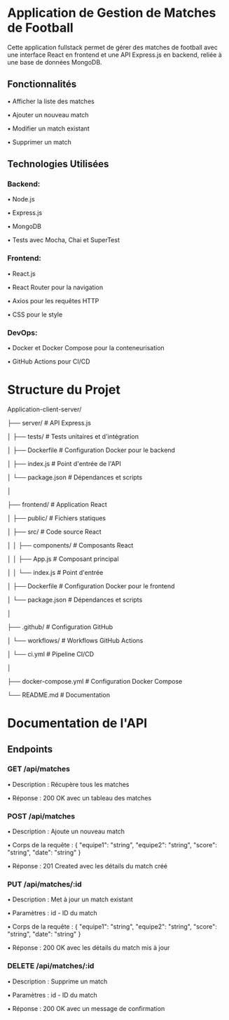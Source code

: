 # Application de Gestion de Matches de Football
Cette application fullstack permet de gérer des matches de football avec une interface React en frontend et une API Express.js en backend, reliée à une base de données MongoDB.
 
## Fonctionnalités
•	Afficher la liste des matches

•	Ajouter un nouveau match

•	Modifier un match existant

•	Supprimer un match

## Technologies Utilisées
### Backend:
•	Node.js

•	Express.js

•	MongoDB

•	Tests avec Mocha, Chai et SuperTest

### Frontend:
•	React.js

•	React Router pour la navigation

•	Axios pour les requêtes HTTP

•	CSS pour le style

### DevOps:
•	Docker et Docker Compose pour la conteneurisation

•	GitHub Actions pour CI/CD


# Structure du Projet

Application-client-server/

├── server/              # API Express.js

│   ├── tests/            # Tests unitaires et d'intégration

│   ├── Dockerfile        # Configuration Docker pour le backend

│   ├── index.js          # Point d'entrée de l'API

│   └── package.json      # Dépendances et scripts

│

├── frontend/             # Application React

│   ├── public/           # Fichiers statiques

│   ├── src/              # Code source React

│   │   ├── components/   # Composants React

│   │   ├── App.js        # Composant principal

│   │   └── index.js      # Point d'entrée

│   ├── Dockerfile        # Configuration Docker pour le frontend

│   └── package.json      # Dépendances et scripts

│

├── .github/              # Configuration GitHub

│   └── workflows/        # Workflows GitHub Actions

│       └── ci.yml        # Pipeline CI/CD

│

├── docker-compose.yml    # Configuration Docker Compose

└── README.md             # Documentation


# Documentation de l'API

## Endpoints

### GET /api/matches

•	Description : Récupère tous les matches

•	Réponse : 200 OK avec un tableau des matches

### POST /api/matches

•	Description : Ajoute un nouveau match

•	Corps de la requête : { "equipe1": "string", "equipe2": "string", "score": "string", "date": "string" }

•	Réponse : 201 Created avec les détails du match créé

### PUT /api/matches/:id

•	Description : Met à jour un match existant

•	Paramètres : id - ID du match

•	Corps de la requête : { "equipe1": "string", "equipe2": "string", "score": "string", "date": "string" }

•	Réponse : 200 OK avec les détails du match mis à jour

### DELETE /api/matches/:id

•	Description : Supprime un match

•	Paramètres : id - ID du match

•	Réponse : 200 OK avec un message de confirmation


